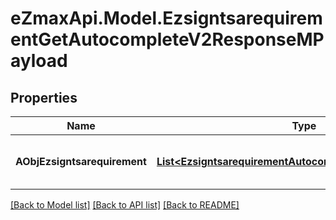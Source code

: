 
# eZmaxApi.Model.EzsigntsarequirementGetAutocompleteV2ResponseMPayload

## Properties

Name | Type | Description | Notes
------------ | ------------- | ------------- | -------------
**AObjEzsigntsarequirement** | [**List&lt;EzsigntsarequirementAutocompleteElementResponse&gt;**](EzsigntsarequirementAutocompleteElementResponse.md) | An array of Ezsigntsarequirement autocomplete element response. | 

[[Back to Model list]](../README.md#documentation-for-models)
[[Back to API list]](../README.md#documentation-for-api-endpoints)
[[Back to README]](../README.md)

